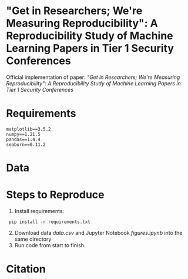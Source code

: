 # "Get in Researchers; We're Measuring Reproducibility": A Reproducibility Study of Machine Learning Papers in Tier 1 Security Conferences
Official implementation of paper: *"Get in Researchers; We're Measuring Reproducibility": A Reproducibility Study of Machine Learning Papers in Tier 1 Security Conferences*
# Requirements
<pre><code>matplotlib==3.5.2
numpy==1.21.5
pandas==1.4.4
seaborn==0.11.2
</code></pre>
# Data

# Steps to Reproduce
1. Install requirements: 
<pre><code> pip install -r requirements.txt </code></pre>
2. Download data *data.csv* and Jupyter Notebook *figures.ipynb* into the same directory
3. Run code from start to finish.
# Citation

